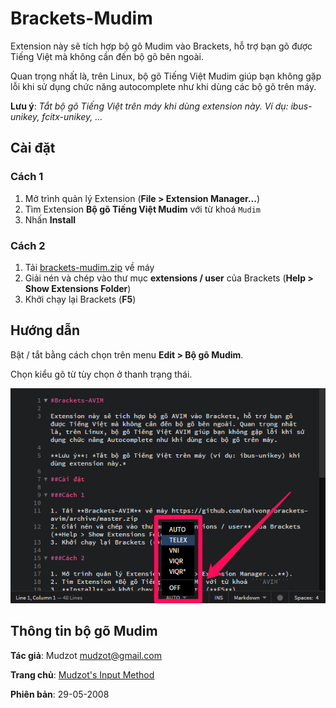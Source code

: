 # Brackets-Mudim

Extension này sẽ tích hợp bộ gõ Mudim vào Brackets, hỗ trợ bạn gõ được Tiếng Việt mà không cần đến bộ gõ bên ngoài.

Quan trọng nhất là, trên Linux, bộ gõ Tiếng Việt Mudim giúp bạn không gặp lỗi khi sử dụng chức năng autocomplete như khi dùng các bộ gõ trên máy.

**Lưu ý**: *Tắt bộ gõ Tiếng Việt trên máy khi dùng extension này. Ví dụ: ibus-unikey, fcitx-unikey, ...*

## Cài đặt

### Cách 1

1. Mở trình quản lý Extension (**File > Extension Manager...**)
2. Tìm Extension **Bộ gõ Tiếng Việt Mudim** với từ khoá `Mudim`
3. Nhấn **Install**

### Cách 2

1. Tải [brackets-mudim.zip](https://github.com/baivong/brackets-mudim/releases) về máy
2. Giải nén và chép vào thư mục **extensions / user** của Brackets (**Help > Show Extensions Folder**)
3. Khởi chạy lại Brackets (**F5**)

## Hướng dẫn

Bật / tắt bằng cách chọn trên menu **Edit > Bộ gõ Mudim**.

Chọn kiểu gõ từ tùy chọn ở thanh trạng thái.

![Chọn kiểu gõ Tiếng Việt trong Brackets](screenshot.png)

## Thông tin bộ gõ Mudim

**Tác giả**: Mudzot <mudzot@gmail.com>

**Trang chủ**: [Mudzot's Input Method](http:/code.google.com/p/mudim)

**Phiên bản**: 29-05-2008

